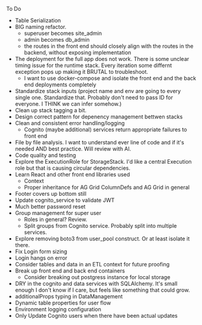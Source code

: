 To Do

-   Table Serialization
-   BIG naming refactor.
    -   superuser becomes site_admin
    -   admin becomes db_admin
    -   the routes in the front end should closely align with the routes in the backend, without exposing implementation
-   The deployment for the full app does not work. There is some unclear timing issue for the runtime stack. Every iteration some differnt exception pops up making it BRUTAL to troubleshoot.
    -   I want to use docker-compose and isolate the front end and the back end deployments completely
-   Standardize stack inputs (project name and env are going to every single one. Standardize that. Probably don't need to pass ID for everyone. I THINK we can infer somehow.)
-   Clean up stack tagging a bit.
-   Design correct pattern for depenency management bettwen stacks
-   Clean and consistent error handling/logging
    -   Cognito (maybe additional) services return appropriate failures to front end
-   File by file analysis. I want to understand ever line of code and if it's needed AND best practice. Will review with AI.
-   Code quality and testing
-   Explore the ExecutionRole for StorageStack. I'd like a central Execution role but that is causing circular dependencies.
-   Learn React and other front end libraries used
    -   Context
    -   Proper inheritance for AG Grid ColumnDefs and AG Grid in general
-   Footer covers up bottom still
-   Update cognito_service to validate JWT
-   Much better password reset
-   Group management for super user
    -   Roles in general? Review.
    -   Split groups from Cognito service. Probably split into multiple services.
-   Explore removing boto3 from user_pool construct. Or at least isolate it there.
-   Fix Login form sizing
-   Login hangs on error
-   Consider tables and data in an ETL context for future proofing
-   Break up front end and back end containers
    -   Consider breaking out postgress instance for local storage
-   DRY in the cognito and data services with SQLAlchemy. It's small enough I don't know if I care, but feels like something that could grow.
-   additionalProps typing in DataManagement
-   Dynamic table properties for user flow
-   Environment logging configuration
-   Only Update Cognito users when there have been actual updates
